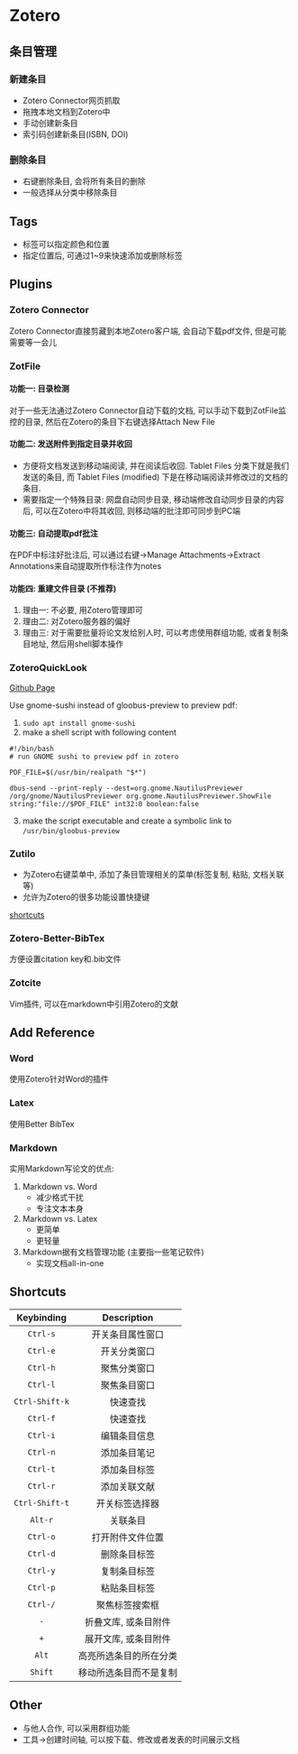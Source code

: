 # Zotero

## 条目管理
### 新建条目
* Zotero Connector网页抓取
* 拖拽本地文档到Zotero中
* 手动创建新条目
* 索引码创建新条目(ISBN, DOI)

### 删除条目
* 右键删除条目, 会将所有条目的删除
* 一般选择从分类中移除条目

## Tags
* 标签可以指定颜色和位置
* 指定位置后, 可通过1~9来快速添加或删除标签

## Plugins
### Zotero Connector
Zotero Connector直接剪藏到本地Zotero客户端, 会自动下载pdf文件, 但是可能需要等一会儿

### ZotFile
#### 功能一: 目录检测
对于一些无法通过Zotero Connector自动下载的文档, 可以手动下载到ZotFile监控的目录, 然后在Zotero的条目下右键选择Attach New File

#### 功能二: 发送附件到指定目录并收回
* 方便将文档发送到移动端阅读, 并在阅读后收回. Tablet Files 分类下就是我们发送的条目, 而 Tablet Files (modified) 下是在移动端阅读并修改过的文档的条目.
* 需要指定一个特殊目录: 网盘自动同步目录, 移动端修改自动同步目录的内容后, 可以在Zotero中将其收回, 则移动端的批注即可同步到PC端

#### 功能三: 自动提取pdf批注
在PDF中标注好批注后, 可以通过右键->Manage Attachments->Extract Annotations来自动提取所作标注作为notes

#### 功能四: 重建文件目录 (不推荐)
1. 理由一: 不必要, 用Zotero管理即可
2. 理由二: 对Zotero服务器的偏好
3. 理由三: 对于需要批量将论文发给别人时, 可以考虑使用群组功能, 或者复制条目地址, 然后用shell脚本操作

### ZoteroQuickLook
[Github Page](https://github.com/mronkko/ZoteroQuickLook)

Use gnome-sushi instead of gloobus-preview to preview pdf:
1. `sudo apt install gnome-sushi`
2. make a shell script with following content
```shell
#!/bin/bash
# run GNOME sushi to preview pdf in zotero

PDF_FILE=$(/usr/bin/realpath "$*")

dbus-send --print-reply --dest=org.gnome.NautilusPreviewer /org/gnome/NautilusPreviewer org.gnome.NautilusPreviewer.ShowFile string:"file://$PDF_FILE" int32:0 boolean:false
```
3. make the script executable and create a symbolic link to `/usr/bin/gloobus-preview`

### Zutilo
* 为Zotero右键菜单中, 添加了条目管理相关的菜单(标签复制, 粘贴, 文档关联等)
* 允许为Zotero的很多功能设置快捷键

[shortcuts](#shortcuts)

### Zotero-Better-BibTex
方便设置citation key和.bib文件

### Zotcite
Vim插件, 可以在markdown中引用Zotero的文献

## Add Reference
### Word
使用Zotero针对Word的插件

### Latex
使用Better BibTex

### Markdown
实用Markdown写论文的优点:
1. Markdown vs. Word
    - 减少格式干扰
    - 专注文本本身
2. Markdown vs. Latex
    - 更简单
    - 更轻量
3. Markdown据有文档管理功能 (主要指一些笔记软件)
    - 实现文档all-in-one

## Shortcuts

| Keybinding     | Description            |
|:--------------:|:----------------------:|
| `Ctrl-s`       | 开关条目属性窗口       |
| `Ctrl-e`       | 开关分类窗口           |
| `Ctrl-h`       | 聚焦分类窗口           |
| `Ctrl-l`       | 聚焦条目窗口           |
| `Ctrl-Shift-k` | 快速查找               |
| `Ctrl-f`       | 快速查找               |
| `Ctrl-i`       | 编辑条目信息           |
| `Ctrl-n`       | 添加条目笔记           |
| `Ctrl-t`       | 添加条目标签           |
| `Ctrl-r`       | 添加关联文献           |
| `Ctrl-Shift-t` | 开关标签选择器         |
| `Alt-r`        | 关联条目               |
| `Ctrl-o`       | 打开附件文件位置       |
| `Ctrl-d`       | 删除条目标签           |
| `Ctrl-y`       | 复制条目标签           |
| `Ctrl-p`       | 粘贴条目标签           |
| `Ctrl-/`       | 聚焦标签搜索框         |
| `-`            | 折叠文库, 或条目附件   |
| `+`            | 展开文库, 或条目附件   |
| `Alt`          | 高亮所选条目的所在分类 |
| `Shift`        | 移动所选条目而不是复制 |

## Other
* 与他人合作, 可以采用群组功能
* 工具->创建时间轴, 可以按下载、修改或者发表的时间展示文档
